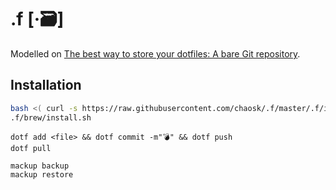 # .f [·🗃]

Modelled on [The best way to store your dotfiles: A bare Git repository](https://www.atlassian.com/git/tutorials/dotfiles).

## Installation

```bash
bash <( curl -s https://raw.githubusercontent.com/chaosk/.f/master/.f/install.sh )
.f/brew/install.sh
```

```
dotf add <file> && dotf commit -m"💣" && dotf push
dotf pull
```

```
mackup backup
mackup restore
```
